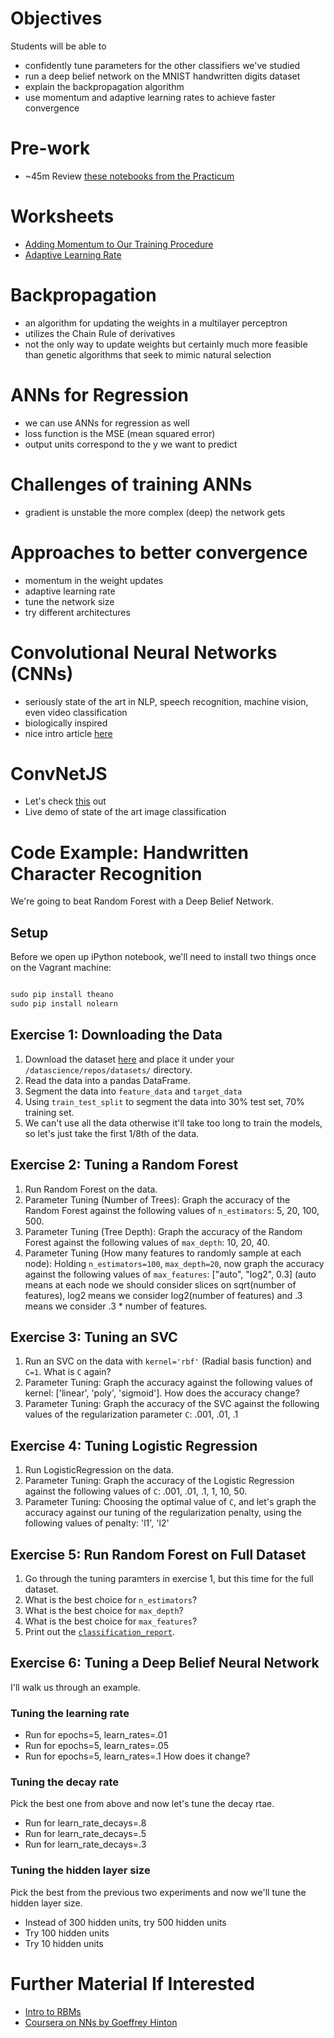 # Objectives
Students will be able to
- confidently tune parameters for the other classifiers we've studied
- run a deep belief network on the MNIST handwritten digits dataset
- explain the backpropagation algorithm
- use momentum and adaptive learning rates to achieve faster convergence

# Pre-work
- ~45m Review [these notebooks from the Practicum](https://github.com/suneel0101/datascience-2015/tree/master/lessons/11_practicum_01#the-code)

# Worksheets
- [Adding Momentum to Our Training Procedure](https://s3-us-west-2.amazonaws.com/ga-dat-2015-suneel/worksheets/ANNs_ctd/ANN_ctd_wksht_1.pdf)
- [Adaptive Learning Rate](https://s3-us-west-2.amazonaws.com/ga-dat-2015-suneel/worksheets/ANNs_ctd/ANN_ctd_wksht_2.pdf)

# Backpropagation
- an algorithm for updating the weights in a multilayer perceptron
- utilizes the Chain Rule of derivatives
- not the only way to update weights but certainly much more feasible than genetic algorithms that seek to mimic natural selection

# ANNs for Regression
- we can use ANNs for regression as well
- loss function is the MSE (mean squared error)
- output units correspond to the y we want to predict

# Challenges of training ANNs
- gradient is unstable the more complex (deep) the network gets

# Approaches to better convergence
- momentum in the weight updates
- adaptive learning rate
- tune the network size
- try different architectures

# Convolutional Neural Networks (CNNs)
- seriously state of the art in NLP, speech recognition, machine vision, even video classification
- biologically inspired
- nice intro article [here](http://colah.github.io/posts/2014-07-Conv-Nets-Modular/)

# ConvNetJS
- Let's check [this](http://cs.stanford.edu/people/karpathy/convnetjs/demo/cifar10.html) out
- Live demo of state of the art image classification

# Code Example: Handwritten Character Recognition
We're going to beat Random Forest with a Deep Belief Network.

## Setup
Before we open up iPython notebook, we'll need to install two things once on the Vagrant machine:

```python

sudo pip install theano
sudo pip install nolearn
```

## Exercise 1: Downloading the Data
1. Download the dataset [here](https://s3-us-west-2.amazonaws.com/ga-dat-2015-suneel/datasets/train.csv) and place it under your `/datascience/repos/datasets/` directory.
2. Read the data into a pandas DataFrame.
3. Segment the data into `feature_data` and `target_data`
4. Using `train_test_split` to segment the data into 30% test set, 70% training set.
5. We can't use all the data otherwise it'll take too long to train the models, so let's just take the first 1/8th of the data.

## Exercise 2: Tuning a Random Forest
1. Run Random Forest on the data.
2. Parameter Tuning (Number of Trees): Graph the accuracy of the Random Forest against the following values of `n_estimators`: 5, 20, 100, 500.
3. Parameter Tuning (Tree Depth): Graph the accuracy of the Random Forest against the following values of `max_depth`: 10, 20, 40.
4. Parameter Tuning (How many features to randomly sample at each node): Holding `n_estimators=100`, `max_depth=20`, now graph the accuracy against the following values of `max_features`: ["auto", "log2", 0.3] (auto means at each node we should consider slices on sqrt(number of features), log2 means we consider log2(number of features) and .3 means we consider .3 * number of features.

## Exercise 3: Tuning an SVC
1. Run an SVC on the data with `kernel='rbf'` (Radial basis function) and `C=1`. What is `C` again?
2. Parameter Tuning: Graph the accuracy against the following values of kernel: ['linear', 'poly', 'sigmoid']. How does the accuracy change?
3. Parameter Tuning: Graph the accuracy of the SVC against the following values of the regularization parameter `C`: .001, .01, .1

## Exercise 4: Tuning Logistic Regression
1. Run LogisticRegression on the data.
2. Parameter Tuning: Graph the accuracy of the Logistic Regression against the following values of `C`: .001, .01, .1, 1, 10, 50.
3. Parameter Tuning: Choosing the optimal value of `C`, and let's graph the accuracy against our tuning of the regularization penalty, using the following values of penalty: 'l1', 'l2'

## Exercise 5: Run Random Forest on Full Dataset
1. Go through the tuning paramters in exercise 1, but this time for the full dataset.
2. What is the best choice for `n_estimators`?
3. What is the best choice for `max_depth`?
4. What is the best choice for `max_features`?
5. Print out the  [`classification_report`](http://scikit-learn.org/stable/modules/generated/sklearn.metrics.classification_report.html).

## Exercise 6: Tuning a Deep Belief Neural Network
I'll walk us through an example.

### Tuning the learning rate
- Run for epochs=5, learn_rates=.01
- Run for epochs=5, learn_rates=.05
- Run for epochs=5, learn_rates=.1
How does it change?

### Tuning the decay rate
Pick the best one from above and now let's tune the decay rtae.
- Run for learn_rate_decays=.8
- Run for learn_rate_decays=.5
- Run for learn_rate_decays=.3

### Tuning the hidden layer size
Pick the best from the previous two experiments and now we'll tune the hidden layer size.
- Instead of 300 hidden units, try 500 hidden units
- Try 100 hidden units
- Try 10 hidden units

# Further Material If Interested
- [Intro to RBMs](http://blog.echen.me/2011/07/18/introduction-to-restricted-boltzmann-machines/)
- [Coursera on NNs by Goeffrey Hinton](https://class.coursera.org/neuralnets-2012-001/lecture)
